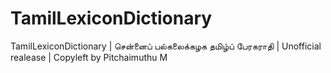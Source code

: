 # TamilLexiconDictionary
TamilLexiconDictionary | சென்னைப் பல்கலைக்கழக தமிழ்ப் பேரகராதி | Unofficial realease | Copyleft by Pitchaimuthu M
